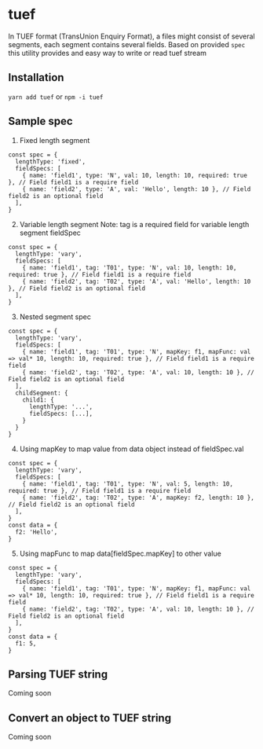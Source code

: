 # tuef

In TUEF format (TransUnion Enquiry Format), a files might consist of several segments, each segment contains several fields. Based on provided `spec` this utility provides and easy way to write or read tuef stream

## Installation

`yarn add tuef` or `npm -i tuef`

## Sample spec

1.  Fixed length segment

```
const spec = {
  lengthType: 'fixed',
  fieldSpecs: [
    { name: 'field1', type: 'N', val: 10, length: 10, required: true }, // Field field1 is a require field
    { name: 'field2', type: 'A', val: 'Hello', length: 10 }, // Field field2 is an optional field
  ],
}
```

2.  Variable length segment
    Note: tag is a required field for variable length segment fieldSpec

```
const spec = {
  lengthType: 'vary',
  fieldSpecs: [
    { name: 'field1', tag: 'T01', type: 'N', val: 10, length: 10, required: true }, // Field field1 is a require field
    { name: 'field2', tag: 'T02', type: 'A', val: 'Hello', length: 10 }, // Field field2 is an optional field
  ],
}
```

3.  Nested segment spec

```
const spec = {
  lengthType: 'vary',
  fieldSpecs: [
    { name: 'field1', tag: 'T01', type: 'N', mapKey: f1, mapFunc: val => val* 10, length: 10, required: true }, // Field field1 is a require field
    { name: 'field2', tag: 'T02', type: 'A', val: 10, length: 10 }, // Field field2 is an optional field
  ],
  childSegment: {
    child1: {
      lengthType: '...',
      fieldSpecs: [...],
    }
  }
}
```

4.  Using mapKey to map value from data object instead of fieldSpec.val

```
const spec = {
  lengthType: 'vary',
  fieldSpecs: [
    { name: 'field1', tag: 'T01', type: 'N', val: 5, length: 10, required: true }, // Field field1 is a require field
    { name: 'field2', tag: 'T02', type: 'A', mapKey: f2, length: 10 }, // Field field2 is an optional field
  ],
}
const data = {
  f2: 'Hello',
}
```

5.  Using mapFunc to map data[fieldSpec.mapKey] to other value

```
const spec = {
  lengthType: 'vary',
  fieldSpecs: [
    { name: 'field1', tag: 'T01', type: 'N', mapKey: f1, mapFunc: val => val* 10, length: 10, required: true }, // Field field1 is a require field
    { name: 'field2', tag: 'T02', type: 'A', val: 10, length: 10 }, // Field field2 is an optional field
  ],
}
const data = {
  f1: 5,
}
```

## Parsing TUEF string

Coming soon

## Convert an object to TUEF string

Coming soon
